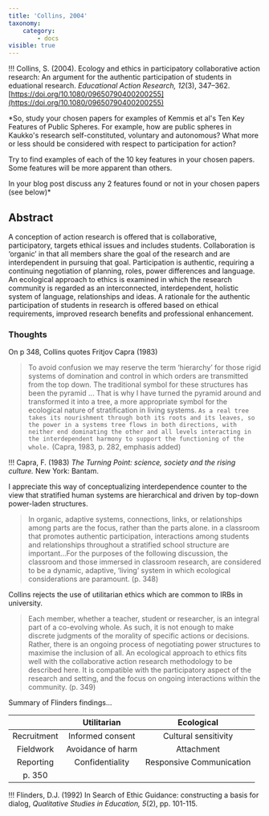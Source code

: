 ```yaml
---
title: 'Collins, 2004'
taxonomy:
    category:
        - docs
visible: true
---
```


!!! Collins, S. (2004). Ecology and ethics in participatory collaborative action research: An argument for the authentic participation of students in eduational research. *Educational Action Research, 12*(3), 347–362. [https://doi.org/10.1080/09650790400200255](https://doi.org/10.1080/09650790400200255)




*So, study your chosen papers for examples of Kemmis et al's Ten Key Features of Public Spheres. For example, how are public spheres in Kaukko's research self-constituted, voluntary and autonomous? What more or less should be considered with respect to participation for action?

Try to find examples of each of the 10 key features in your chosen papers. Some features will be more apparent than others.

In your blog post discuss any 2 features found or not in your chosen papers (see below)*

## Abstract
A conception of action research is offered that is collaborative, participatory, targets ethical issues and includes students. Collaboration is ‘organic’ in that all members share the goal of the research and are interdependent in pursuing that goal. Participation is authentic, requiring a continuing negotiation of planning, roles, power differences and language. An ecological approach to ethics is examined in which the research community is regarded as an interconnected, interdependent, holistic system of language, relationships and ideas. A rationale for the authentic participation of students in research is offered based on ethical requirements, improved research benefits and professional enhancement.

### Thoughts

On p 348, Collins quotes Fritjov Capra (1983)

> To avoid confusion we may reserve the term ‘hierarchy’ for those rigid systems of domination and control in which orders are transmitted from the top down. The traditional symbol for these structures has been the pyramid ... That is why I have turned the pyramid around and transformed it into a tree, a more appropriate symbol for the ecological nature of stratification in living systems. `As a real tree takes its nourishment through both its roots and its leaves, so the power in a systems tree flows in both directions, with neither end dominating the other and all levels interacting in the interdependent harmony to support the functioning of the whole.` (Capra, 1983, p. 282, emphasis added)

!!!  Capra, F. (1983) *The Turning Point: science, society and the rising culture.* New York: Bantam.

I appreciate this way of conceptualizing interdependence counter to the view that stratified human systems are hierarchical and driven by top-down power-laden structures.

> In organic, adaptive systems, connections, links, or relationships among parts are the focus, rather than the parts alone. in a classroom that promotes authentic participation, interactions among students and relationships throughout a stratified school structure are important...For the purposes of the following discussion, the classroom and those immersed in classroom research, are considered to be a dynamic, adaptive, ‘living’ system in which ecological considerations are paramount. (p. 348)

Collins rejects the use of utilitarian ethics which are common to IRBs in university.

> Each member, whether a teacher, student or researcher, is an integral part of a co-evolving whole. As such, it is not enough to make discrete judgments of the morality of specific actions or decisions. Rather, there is an ongoing process of negotiating power structures to maximise the inclusion of all. An ecological approach to ethics fits well with the collaborative action research methodology to be described here. It is compatible with the participatory aspect of the research and setting, and the focus on ongoing interactions within the community. (p. 349)

Summary of Flinders findings...

|   | Utilitarian  | Ecological  |
|:---:|:---:|:---:|
| Recruitment  | Informed consent  | Cultural sensitivity  |
| Fieldwork  | Avoidance of harm  | Attachment  |
| Reporting   | Confidentiality  | Responsive Communication  |
| p. 350      |

!!! Flinders, D.J. (1992) In Search of Ethic Guidance: constructing a basis for dialog, *Qualitative Studies in Education, 5*(2), pp. 101-115.
